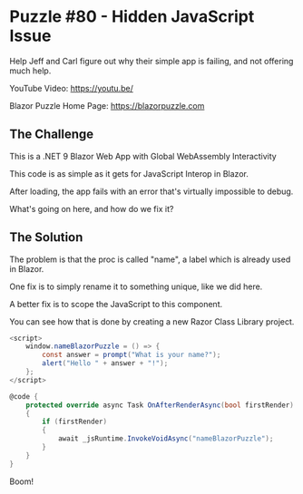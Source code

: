 # Puzzle #80 - Hidden JavaScript Issue

Help Jeff and Carl figure out why their simple app is failing, and not offering much help.

YouTube Video: https://youtu.be/

Blazor Puzzle Home Page: https://blazorpuzzle.com

## The Challenge

This is a .NET 9 Blazor Web App with Global WebAssembly Interactivity

This code is as simple as it gets for JavaScript Interop in Blazor.

After loading, the app fails with an error that's virtually impossible to debug.

What's going on here, and how do we fix it?

## The Solution

The problem is that the proc is called "name", a label which is already used in Blazor.

One fix is to simply rename it to something unique, like we did here.

A better fix is to scope the JavaScript to this component.

You can see how that is done by creating a new Razor Class Library project.

```c#
<script>
    window.nameBlazorPuzzle = () => {
        const answer = prompt("What is your name?");
        alert("Hello " + answer + "!");
    };
</script>

@code {
    protected override async Task OnAfterRenderAsync(bool firstRender)
    {
        if (firstRender)
        {
            await _jsRuntime.InvokeVoidAsync("nameBlazorPuzzle");
        }
    }
}
```

Boom!
